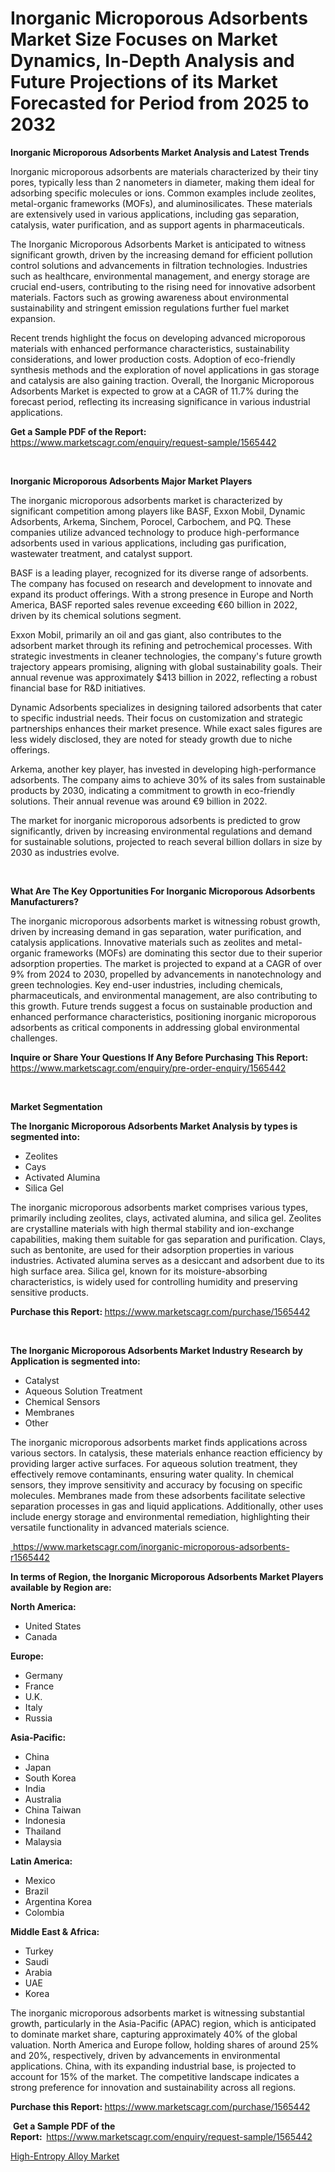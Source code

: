 <p><h1>Inorganic Microporous Adsorbents Market Size Focuses on Market Dynamics, In-Depth Analysis and Future Projections of its Market Forecasted for Period from 2025 to 2032</h1></p><p><strong>Inorganic Microporous Adsorbents Market Analysis and Latest Trends</strong></p>
<p><p>Inorganic microporous adsorbents are materials characterized by their tiny pores, typically less than 2 nanometers in diameter, making them ideal for adsorbing specific molecules or ions. Common examples include zeolites, metal-organic frameworks (MOFs), and aluminosilicates. These materials are extensively used in various applications, including gas separation, catalysis, water purification, and as support agents in pharmaceuticals.</p><p>The Inorganic Microporous Adsorbents Market is anticipated to witness significant growth, driven by the increasing demand for efficient pollution control solutions and advancements in filtration technologies. Industries such as healthcare, environmental management, and energy storage are crucial end-users, contributing to the rising need for innovative adsorbent materials. Factors such as growing awareness about environmental sustainability and stringent emission regulations further fuel market expansion.</p><p>Recent trends highlight the focus on developing advanced microporous materials with enhanced performance characteristics, sustainability considerations, and lower production costs. Adoption of eco-friendly synthesis methods and the exploration of novel applications in gas storage and catalysis are also gaining traction. Overall, the Inorganic Microporous Adsorbents Market is expected to grow at a CAGR of 11.7% during the forecast period, reflecting its increasing significance in various industrial applications.</p></p>
<p><strong>Get a Sample PDF of the Report:&nbsp;</strong> <a href="https://www.marketscagr.com/enquiry/request-sample/1565442?utm_campaign=2014&utm_medium=2&utm_source=Github&utm_content=ia&utm_term=01022025&utm_id=inorganic-microporous-adsorbents">https://www.marketscagr.com/enquiry/request-sample/1565442</a></p>
<p>&nbsp;</p>
<p><strong>Inorganic Microporous Adsorbents Major Market Players</strong></p>
<p><p>The inorganic microporous adsorbents market is characterized by significant competition among players like BASF, Exxon Mobil, Dynamic Adsorbents, Arkema, Sinchem, Porocel, Carbochem, and PQ. These companies utilize advanced technology to produce high-performance adsorbents used in various applications, including gas purification, wastewater treatment, and catalyst support.</p><p>BASF is a leading player, recognized for its diverse range of adsorbents. The company has focused on research and development to innovate and expand its product offerings. With a strong presence in Europe and North America, BASF reported sales revenue exceeding €60 billion in 2022, driven by its chemical solutions segment.</p><p>Exxon Mobil, primarily an oil and gas giant, also contributes to the adsorbent market through its refining and petrochemical processes. With strategic investments in cleaner technologies, the company's future growth trajectory appears promising, aligning with global sustainability goals. Their annual revenue was approximately $413 billion in 2022, reflecting a robust financial base for R&D initiatives.</p><p>Dynamic Adsorbents specializes in designing tailored adsorbents that cater to specific industrial needs. Their focus on customization and strategic partnerships enhances their market presence. While exact sales figures are less widely disclosed, they are noted for steady growth due to niche offerings.</p><p>Arkema, another key player, has invested in developing high-performance adsorbents. The company aims to achieve 30% of its sales from sustainable products by 2030, indicating a commitment to growth in eco-friendly solutions. Their annual revenue was around €9 billion in 2022.</p><p>The market for inorganic microporous adsorbents is predicted to grow significantly, driven by increasing environmental regulations and demand for sustainable solutions, projected to reach several billion dollars in size by 2030 as industries evolve.</p></p>
<p>&nbsp;</p>
<p><strong>What Are The Key Opportunities For Inorganic Microporous Adsorbents Manufacturers?</strong></p>
<p><p>The inorganic microporous adsorbents market is witnessing robust growth, driven by increasing demand in gas separation, water purification, and catalysis applications. Innovative materials such as zeolites and metal-organic frameworks (MOFs) are dominating this sector due to their superior adsorption properties. The market is projected to expand at a CAGR of over 9% from 2024 to 2030, propelled by advancements in nanotechnology and green technologies. Key end-user industries, including chemicals, pharmaceuticals, and environmental management, are also contributing to this growth. Future trends suggest a focus on sustainable production and enhanced performance characteristics, positioning inorganic microporous adsorbents as critical components in addressing global environmental challenges.</p></p>
<p><strong>Inquire or Share Your Questions If Any Before Purchasing This Report:</strong> <a href="https://www.marketscagr.com/enquiry/pre-order-enquiry/1565442?utm_campaign=2014&utm_medium=2&utm_source=Github&utm_content=ia&utm_term=01022025&utm_id=inorganic-microporous-adsorbents">https://www.marketscagr.com/enquiry/pre-order-enquiry/1565442</a></p>
<p>&nbsp;</p>
<p><strong>Market Segmentation</strong></p>
<p><strong>The Inorganic Microporous Adsorbents Market Analysis by types is segmented into:</strong></p>
<p><ul><li>Zeolites</li><li>Cays</li><li>Activated Alumina</li><li>Silica Gel</li></ul></p>
<p><p>The inorganic microporous adsorbents market comprises various types, primarily including zeolites, clays, activated alumina, and silica gel. Zeolites are crystalline materials with high thermal stability and ion-exchange capabilities, making them suitable for gas separation and purification. Clays, such as bentonite, are used for their adsorption properties in various industries. Activated alumina serves as a desiccant and adsorbent due to its high surface area. Silica gel, known for its moisture-absorbing characteristics, is widely used for controlling humidity and preserving sensitive products.</p></p>
<p><strong>Purchase this Report:&nbsp;</strong><a href="https://www.marketscagr.com/purchase/1565442?utm_campaign=2014&utm_medium=2&utm_source=Github&utm_content=ia&utm_term=01022025&utm_id=inorganic-microporous-adsorbents">https://www.marketscagr.com/purchase/1565442</a></p>
<p>&nbsp;</p>
<p><strong>The Inorganic Microporous Adsorbents Market Industry Research by Application is segmented into:</strong></p>
<p><ul><li>Catalyst</li><li>Aqueous Solution Treatment</li><li>Chemical Sensors</li><li>Membranes</li><li>Other</li></ul></p>
<p><p>The inorganic microporous adsorbents market finds applications across various sectors. In catalysis, these materials enhance reaction efficiency by providing larger active surfaces. For aqueous solution treatment, they effectively remove contaminants, ensuring water quality. In chemical sensors, they improve sensitivity and accuracy by focusing on specific molecules. Membranes made from these adsorbents facilitate selective separation processes in gas and liquid applications. Additionally, other uses include energy storage and environmental remediation, highlighting their versatile functionality in advanced materials science.</p></p>
<p><a href="https://www.marketscagr.com/inorganic-microporous-adsorbents-r1565442?utm_campaign=2014&utm_medium=2&utm_source=Github&utm_content=ia&utm_term=01022025&utm_id=inorganic-microporous-adsorbents">&nbsp;https://www.marketscagr.com/inorganic-microporous-adsorbents-r1565442</a></p>
<p><strong>In terms of Region, the Inorganic Microporous Adsorbents Market Players available by Region are:</strong></p>
<p>
    <p> <strong> North America: </strong>
        <ul>
            <li>United States</li>
            <li>Canada</li>
        </ul>
        </p> 
    <p> <strong> Europe: </strong>
        <ul>
            <li>Germany</li>
            <li>France</li>
            <li>U.K.</li>
            <li>Italy</li>
            <li>Russia</li>
        </ul>
        </p> 
    <p> <strong> Asia-Pacific: </strong>
        <ul>
            <li>China</li>
            <li>Japan</li>
            <li>South Korea</li>
            <li>India</li>
            <li>Australia</li>
            <li>China Taiwan</li>
            <li>Indonesia</li>
            <li>Thailand</li>
            <li>Malaysia</li>
        </ul>
        </p> 
    <p> <strong> Latin America: </strong>
        <ul>
            <li>Mexico</li>
            <li>Brazil</li>
            <li>Argentina Korea</li>
            <li>Colombia</li>
        </ul>
        </p> 
    <p> <strong> Middle East & Africa: </strong>
        <ul>
            <li>Turkey</li>
            <li>Saudi</li>
            <li>Arabia</li>
            <li>UAE</li>
            <li>Korea</li>
        </ul>
    </p>
    </p>
<p><p>The inorganic microporous adsorbents market is witnessing substantial growth, particularly in the Asia-Pacific (APAC) region, which is anticipated to dominate market share, capturing approximately 40% of the global valuation. North America and Europe follow, holding shares of around 25% and 20%, respectively, driven by advancements in environmental applications. China, with its expanding industrial base, is projected to account for 15% of the market. The competitive landscape indicates a strong preference for innovation and sustainability across all regions.</p></p>
<p><strong>Purchase this Report: </strong><a href="https://www.marketscagr.com/purchase/1565442?utm_campaign=2014&utm_medium=2&utm_source=Github&utm_content=ia&utm_term=01022025&utm_id=inorganic-microporous-adsorbents">https://www.marketscagr.com/purchase/1565442</a></p>
<p>&nbsp;<strong>Get a Sample PDF of the Report:&nbsp;&nbsp;</strong><a href="https://www.marketscagr.com/enquiry/request-sample/1565442?utm_campaign=2014&utm_medium=2&utm_source=Github&utm_content=ia&utm_term=01022025&utm_id=inorganic-microporous-adsorbents">https://www.marketscagr.com/enquiry/request-sample/1565442</a></p>
<p><strong></strong></p>
<p><p><a href="https://github.com/JosephineMcguire65/Market-Research-Report-List-1/blob/main/high-entropy-alloy-market.md?utm_campaign=2014&utm_medium=2&utm_source=Github&utm_content=ia&utm_term=01022025&utm_id=inorganic-microporous-adsorbents">High-Entropy Alloy Market</a></p></p>